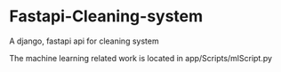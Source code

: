 # Fastapi-Cleaning-system
A django, fastapi api for cleaning system

The machine learning related work is located in app/Scripts/mlScript.py
